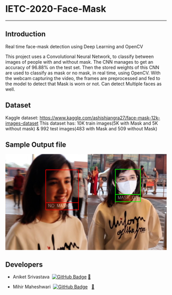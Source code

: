 # IETC-2020-Face-Mask
--------------------------------------------------------------------------
## Introduction
Real time face-mask detection using Deep Learning and OpenCV

This project uses a Convolutional Neural Network, to classify between images of people with and without mask. The CNN manages to get an accuracy of 96.88% on the test set. Then the stored weights of this CNN are used to classify as mask or no mask, in real time, using OpenCV. With the webcam capturing the video, the frames are preprocessed and fed to the model to detect that Mask is worn or not. Can detect Multiple faces as well.

## Dataset
Kaggle dataset: https://www.kaggle.com/ashishjangra27/face-mask-12k-images-dataset
This dataset has: 10K train images(5K with Mask and 5K without mask) & 992 test images(483 with Mask and 509 without Mask)

## Sample Output file
![Sample Output](https://github.com/Mihir3101/IETC-2020-Face-Mask/blob/main/sample%20output.png)

## Developers
- Aniket Srivastava &nbsp;[![GitHub Badge](https://img.shields.io/badge/Aniket-black?style=flat&logo=github&logoColor=white)](https://github.com/Aniket-Srivastava-21)  [🔗](https://iet.nitk.ac.in/member/aniketsrivastava)

- Mihir Maheshwari &nbsp;[![GitHub Badge](https://img.shields.io/badge/Mihir3101-black?style=flat&logo=github&logoColor=white)](https://github.com/Mihir3101) &nbsp; [🔗](https://iet.nitk.ac.in/member/maheshwarimihirpremjibhai/)
